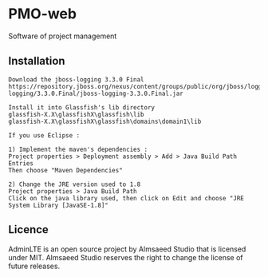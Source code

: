 PMO-web
=============

Software of project management

Installation
-----------

```
Download the jboss-logging 3.3.0 Final
https://repository.jboss.org/nexus/content/groups/public/org/jboss/logging/jboss-logging/3.3.0.Final/jboss-logging-3.3.0.Final.jar

Install it into Glassfish's lib directory
glassfish-X.X\glassfishX\glassfish\lib
glassfish-X.X\glassfishX\glassfish\domains\domain1\lib
```

```
If you use Eclipse :

1) Implement the maven's dependencies :
Project properties > Deployment assembly > Add > Java Build Path Entries
Then choose "Maven Dependencies"

2) Change the JRE version used to 1.8
Project properties > Java Build Path
Click on the java library used, then click on Edit and choose "JRE System Library [JavaSE-1.8]"
```

Licence
------------

AdminLTE is an open source project by Almsaeed Studio that is licensed under MIT. Almsaeed Studio reserves the right to change the license of future releases.
